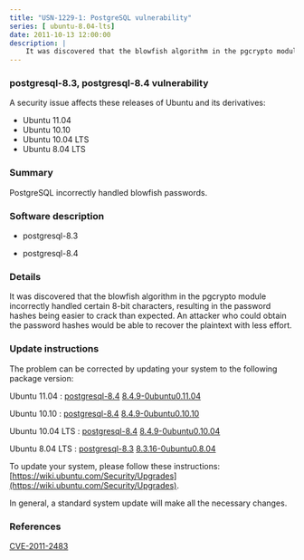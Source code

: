 ```yaml
---
title: "USN-1229-1: PostgreSQL vulnerability"
series: [ ubuntu-8.04-lts]
date: 2011-10-13 12:00:00
description: |
    It was discovered that the blowfish algorithm in the pgcrypto module incorrectly handled certain 8-bit characters, resulting in the password hashes being easier to crack than expected. An attacker who could obtain the password hashes would be able to recover the plaintext with less effort. 
--- 
```

 
 


### postgresql-8.3, postgresql-8.4 vulnerability

A security issue affects these releases of Ubuntu and its derivatives:

* Ubuntu 11.04
* Ubuntu 10.10
* Ubuntu 10.04 LTS
* Ubuntu 8.04 LTS

### Summary

PostgreSQL incorrectly handled blowfish passwords. 

### Software description

* postgresql-8.3 

* postgresql-8.4 

### Details

It was discovered that the blowfish algorithm in the pgcrypto module incorrectly handled certain 8-bit characters, resulting in the password hashes being easier to crack than expected. An attacker who could obtain the password hashes would be able to recover the plaintext with less effort. 

### Update instructions

The problem can be corrected by updating your system to the following package version:

Ubuntu 11.04
 : [postgresql-8.4](https://launchpad.net/ubuntu/+source/postgresql-8.4) <span> [8.4.9-0ubuntu0.11.04](https://launchpad.net/ubuntu/+source/postgresql-8.4/8.4.9-0ubuntu0.11.04) </span> 

Ubuntu 10.10
 : [postgresql-8.4](https://launchpad.net/ubuntu/+source/postgresql-8.4) <span> [8.4.9-0ubuntu0.10.10](https://launchpad.net/ubuntu/+source/postgresql-8.4/8.4.9-0ubuntu0.10.10) </span> 

Ubuntu 10.04 LTS
 : [postgresql-8.4](https://launchpad.net/ubuntu/+source/postgresql-8.4) <span> [8.4.9-0ubuntu0.10.04](https://launchpad.net/ubuntu/+source/postgresql-8.4/8.4.9-0ubuntu0.10.04) </span> 

Ubuntu 8.04 LTS
 : [postgresql-8.3](https://launchpad.net/ubuntu/+source/postgresql-8.3) <span> [8.3.16-0ubuntu0.8.04](https://launchpad.net/ubuntu/+source/postgresql-8.3/8.3.16-0ubuntu0.8.04) </span> 

To update your system, please follow these instructions: [https://wiki.ubuntu.com/Security/Upgrades](https://wiki.ubuntu.com/Security/Upgrades).

In general, a standard system update will make all the necessary changes. 

### References

 
 [CVE-2011-2483](http://people.ubuntu.com/~ubuntu-security/cve/CVE-2011-2483)
 

